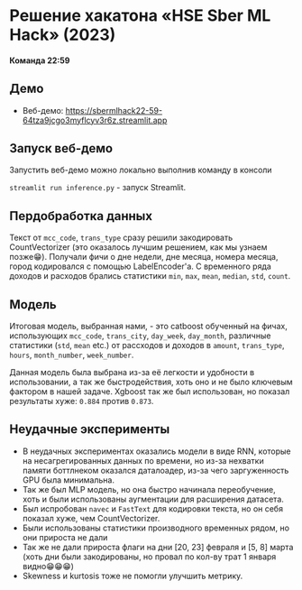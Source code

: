 # Решение хакатона «HSE Sber ML Hack» (2023)

#### Команда 22:59

## Демо
- Веб-демо: https://sbermlhack22-59-64tza9jcgo3myflcyv3r6z.streamlit.app

 ## Запуск веб-демо
Запустить веб-демо можно локально выполнив команду в консоли

`streamlit run inference.py` - запуск Streamlit. 

## Пердобработка данных

Текст от `mcc_code`, `trans_type` сразу решили закодировать CountVectorizer (это оказалось лучшим решением, как мы узнаем позже😁). Получали фичи о дне недели, дне месяца, номера месяца, город кодировался с помощью LabelEncoder'а. С временного ряда доходов и расходов брались статистики `min`, `max`, `mean`, `median`, `std`, `count`.

## Модель
Итоговая модель, выбранная нами, - это catboost обученный на фичах, использующих `mcc_code`, `trans_city`, `day_week`, `day_month`, различные статистики (`std`, `mean` etc.) от рассходов и доходов в `amount`, `trans_type`, `hours`, `month_number`, `week_number`.

Данная модель была выбрана из-за её легкости и удобности в использовании, а так же быстродействия, хоть оно и не было ключевым фактором в нашей задаче.
Xgboost так же был использован, но показал результаты хуже: `0.884` против  `0.873`.

## Неудачные эксперименты
- В неудачных экспериментах оказались модели в виде RNN, которые на несагрегированных данных по времени, но из-за нехватки памяти боттлнеком оказался даталоадер, из-за чего заргуженность GPU была минимальна.
-  Так же был MLP модель, но она быстро начинала переобучение, хоть и были использованы аугментации для расширения датасета.
-   Был испробован `navec` и `FastText` для кодировки текста, но он себя показал хуже, чем CountVectorizer.
-   Были использованы статистики производного временных рядом, но они прироста не дали
-   Так же не дали прироста флаги на дни [20, 23] февраля и [5, 8] марта (хоть дни были закодированы, но провал по кол-ву трат 1 января видно😁😁😁)
-   Skewness и kurtosis тоже не помогли улучшить метрику.

